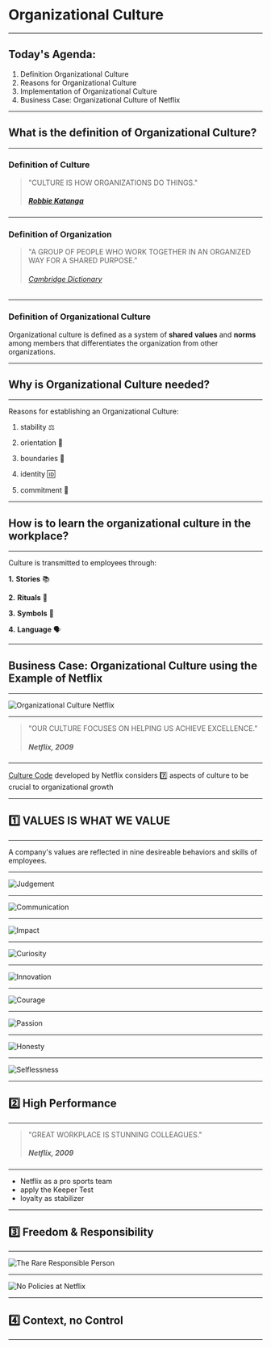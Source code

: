 # Organizational Culture 

----

## Today's Agenda:
1. Definition Organizational Culture
2. Reasons for Organizational Culture
3. Implementation of Organizational Culture
4. Business Case: Organizational Culture of Netflix

----

## What is the definition of Organizational Culture?

----

### Definition of Culture

> "CULTURE IS HOW ORGANIZATIONS DO THINGS." 
>
>  ##### [Robbie Katanga](https://hbr.org/2013/05/what-is-organizational-culture)

----

### Definition of Organization


> "A GROUP OF PEOPLE WHO WORK TOGETHER IN AN ORGANIZED WAY FOR A SHARED PURPOSE." 
>
> ###### [Cambridge Dictionary](https://dictionary.cambridge.org/dictionary/english/organization)

----

### Definition of Organizational Culture

Organizational culture is defined as a system of __shared__ __values__ and __norms__ among members that differentiates the organization from other organizations.


----

## Why is Organizational Culture needed?

----

Reasons for establishing an Organizational Culture:

1. stability ⚖️

2. orientation 🧭 

3.  boundaries 🚧

4. identity 🆔

5. commitment 🤝

----

## How is to learn the organizational culture in the workplace?

---

Culture is transmitted to employees through:

__1.__ __Stories__ 📚

__2.__ __Rituals__ 🎁

__3.__ __Symbols__ 🔣

__4.__ __Language__ 🗣️


----

## Business Case: Organizational Culture using the Example of Netflix

----
![Organizational Culture Netflix](Introduction_Netflix.png)

----

> "OUR CULTURE FOCUSES ON HELPING US ACHIEVE EXCELLENCE."
>
> ##### Netflix, 2009


----

[Culture Code](https://www.slideshare.net/reed2001/culture-1798664) developed by Netflix considers 7️⃣ aspects of culture to be crucial to organizational growth

---

## 1️⃣ VALUES IS WHAT WE VALUE

---

A company's values are reflected in nine desireable behaviors and skills of employees.

---

![Judgement](Judgement.png)

----

![Communication](Communication.png)

----

![Impact](Impact.png)

----

![Curiosity](Curiosity.png)

----

![Innovation](Innovation.png)

----

![Courage](Courage.png)

----

![Passion](Passion.png)

----

![Honesty](Honesty.png)

-----

![Selflessness](Selflessness.png)


----

## 2️⃣ High Performance

---

> "GREAT WORKPLACE IS STUNNING COLLEAGUES." 
>
> ##### Netflix, 2009 

----

* Netflix as a pro sports team
* apply the Keeper Test
* loyalty as stabilizer

----

## 3️⃣ Freedom & Responsibility

----

![The Rare Responsible Person](TheRareResponsiblePerson.png)

----


![No Policies at Netflix](No_policies.png)


----

## 4️⃣ Context, no Control

----




